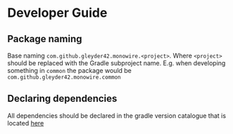 # Developer Guide

## Package naming

Base naming `com.github.gleyder42.monowire.<project>`.
Where `<project>` should be replaced with the Gradle subproject name.
E.g. when developing something in `common` the package would be `com.github.gleyder42.monowire.common`


## Declaring dependencies

All dependencies should be declared in the gradle version catalogue that 
is located [here](gradle/libs.versions.toml)